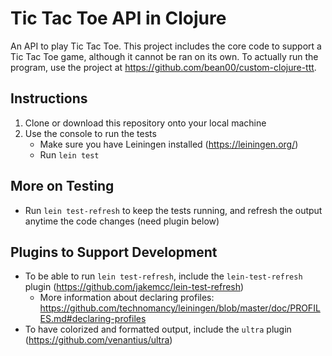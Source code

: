 # Tic Tac Toe API in Clojure

An API to play Tic Tac Toe. This project includes the core code to support a Tic Tac Toe game, although it cannot be ran on its own. To actually run the program, use the project at https://github.com/bean00/custom-clojure-ttt.

## Instructions
1. Clone or download this repository onto your local machine
2. Use the console to run the tests
    - Make sure you have Leiningen installed (https://leiningen.org/)
    - Run `lein test`

## More on Testing
- Run `lein test-refresh` to keep the tests running, and refresh the output anytime the code changes (need plugin below)

## Plugins to Support Development
- To be able to run `lein test-refresh`, include the `lein-test-refresh` plugin (https://github.com/jakemcc/lein-test-refresh)
    - More information about declaring profiles: https://github.com/technomancy/leiningen/blob/master/doc/PROFILES.md#declaring-profiles
- To have colorized and formatted output, include the `ultra` plugin (https://github.com/venantius/ultra)

